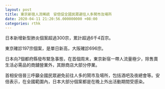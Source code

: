 ```yaml
---
layout: post
title: 東京新宿人流稀疏　安倍促全國民眾避往人多鬧市及場所
date: 2020-04-11 21:20:56.000000000 +08:00
categories: rthk
---
```


日本新增新型肺炎個案超過300宗，累計超過6千4百宗。

東京確診197宗個案，是單日新高，大阪確診696宗。

日本向7個都府縣發布緊急事態，在首個周末，東京新宿一帶人流量極少，除售賣生活必需品的商舖營業外，其餘商店大部分停業。

首相安倍晉三呼籲全國民眾避免前往人多的鬧市及場所，包括酒吧及夜總會等。安倍表示，在全國範圍內，日本大部分個案都是在晚上外出活動期間受感染。
